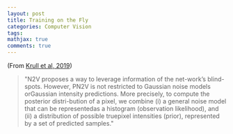```yaml
---
layout: post
title: Training on the Fly 
categories: Computer Vision
tags:
mathjax: true
comments: true
---
```

 
(From [Krull et al, 2019](https://arxiv.org/pdf/1906.00651.pdf))
> "N2V proposes a way to leverage information of the net-work’s blind-spots. However, PN2V is not restricted to Gaussian noise models orGaussian intensity predictions. More precisely, to compute the posterior distri-bution of a pixel, we combine (i) a general noise model that can be representedas a histogram (observation likelihood), and (ii) a distribution of possible truepixel intensities (prior), represented by a set of predicted samples."
